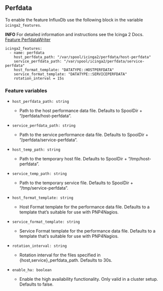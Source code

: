 ## Perfdata

To enable the feature InfluxDb use the following block in the variable `icinga2_features`.

**INFO** For detailed information and instructions see the Icinga 2 Docs. [Feature PerfdataWriter](https://icinga.com/docs/icinga-2/latest/doc/09-object-types/#perfdatabwriter)

```
icinga2_features:
  - name: perfdata
    host_perfdata_path: "/var/spool/icinga2/perfdata/host-perfdata"
    service_perfdata_path: "/var/spool/icinga2/perfdata/service-perfdata"
    host_format_template: "DATATYPE::HOSTPERFDATA"
    service_format_template: "DATATYPE::SERVICEPERFDATA"
    rotation_interval = 15s
```

### Feature variables

* `host_perfdata_path: string`
  * Path to the host performance data file. Defaults to SpoolDir + “/perfdata/host-perfdata”.

* `service_perfdata_path: string`
  * Path to the service performance data file. Defaults to SpoolDir + “/perfdata/service-perfdata”.

* `host_temp_path: string`
  * Path to the temporary host file. Defaults to SpoolDir + “/tmp/host-perfdata”.

* `service_temp_path: string`
  * Path to the temporary service file. Defaults to SpoolDir + “/tmp/service-perfdata”.

* `host_format_template: string`
  * Host Format template for the performance data file. Defaults to a template that’s suitable for use with PNP4Nagios.

* `service_format_template: string`
  * Service Format template for the performance data file. Defaults to a template that’s suitable for use with PNP4Nagios.

* `rotation_interval: string`
  * Rotation interval for the files specified in {host,service}_perfdata_path. Defaults to 30s.

* `enable_ha: boolean`
  * Enable the high availability functionality. Only valid in a cluster setup. Defaults to false.

